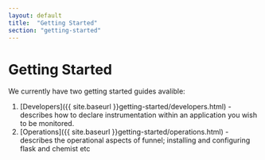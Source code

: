 ```yaml
---
layout: default
title:  "Getting Started"
section: "getting-started"
---
```


# Getting Started

We currently have two getting started guides avalible:

1. [Developers]({{ site.baseurl }}getting-started/developers.html) - describes how to declare instrumentation within an application you wish to be monitored.
2. [Operations]({{ site.baseurl }}getting-started/operations.html) - describes the operational aspects of funnel; installing and configuring flask and chemist etc
